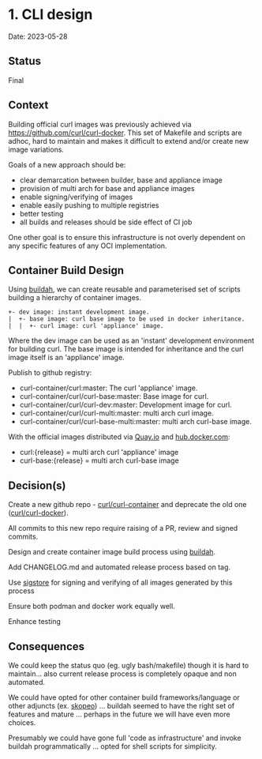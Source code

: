 # 1. CLI design

Date: 2023-05-28

## Status

Final

## Context

Building official curl images was previously achieved via https://github.com/curl/curl-docker. This set of Makefile and
scripts are adhoc, hard to maintain and makes it difficult to extend and/or create new image variations.

Goals of a new approach should be:

* clear demarcation between builder, base and appliance image
* provision of multi arch for base and appliance images
* enable signing/verifying of images
* enable easily pushing to multiple registries
* better testing
* all builds and releases should be side effect of CI job

One other goal is to ensure this infrastructure is not overly dependent on any specific features of any OCI implementation.

## Container Build Design

Using [buildah](https://buildah.io/), we can create reusable and parameterised set of scripts building a hierarchy of
container images.

```commandline
+- dev image: instant development image.
|  +- base image: curl base image to be used in docker inheritance.
|  |  +- curl image: curl 'appliance' image.
```

Where the dev image can be used as an 'instant' development environment for building curl. The base image is intended
for inheritance and the curl image itself is an 'appliance' image.

Publish to github registry:
* curl-container/curl:master: The curl 'appliance' image.
* curl-container/curl/curl-base:master: Base image for curl.
* curl-container/curl/curl-dev:master: Development image for curl.
* curl-container/curl/curl-multi:master: multi arch curl image.
* curl-container/curl/curl-base-multi:master: multi arch curl-base image.

With the official images distributed via [Quay.io](https://quay.io/repository/curl/curl) and [hub.docker.com](https://hub.docker.com/repository/docker/curlimages/curl):
* curl:{release} = multi arch curl 'appliance' image
* curl-base:{release} = multi arch curl-base image


## Decision(s)

Create a new github repo - [curl/curl-container](https://github.com/curl/curl-container) and deprecate the old one ([curl/curl-docker](https://github.com/curl/curl-docker)).

All commits to this new repo require raising of a PR, review and signed commits.

Design and create container image build process using [buildah](https://buildah.io/).

Add CHANGELOG.md and automated release process based on tag.

Use [sigstore](https://www.sigstore.dev/) for signing and verifying of all images generated by this process

Ensure both podman and docker work equally well.

Enhance testing

## Consequences

We could keep the status quo (eg. ugly bash/makefile) though it is hard to maintain... also current release process is completely
opaque and non automated.

We could have opted for other container build frameworks/language or other adjuncts (ex. [skopeo](https://github.com/containers/skopeo)) ...
buildah seemed to have the right set of features and mature ... perhaps in the future we will have even more choices.

Presumably we could have gone full 'code as infrastructure' and invoke buildah programmatically ... opted for shell scripts
for simplicity.
